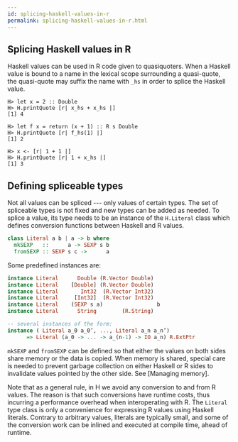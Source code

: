 ```yaml
---
id: splicing-haskell-values-in-r
permalink: splicing-haskell-values-in-r.html
---
```

## Splicing Haskell values in R

Haskell values can be used in R code given to quasiquoters. When
a Haskell value is bound to a name in the lexical scope surrounding
a quasi-quote, the quasi-quote may suffix the name with `_hs` in order
to splice the Haskell value.

    H> let x = 2 :: Double
    H> H.printQuote [r| x_hs + x_hs |]
    [1] 4

    H> let f x = return (x + 1) :: R s Double
    H> H.printQuote [r| f_hs(1) |]
    [1] 2

    H> x <- [r| 1 + 1 |]
    H> H.printQuote [r| 1 + x_hs |]
    [1] 3

## Defining spliceable types

Not all values can be spliced --- only values of certain types. The
set of spliceable types is not fixed and new types can be added as
needed. To splice a value, its type needs to be an instance of the
`H.Literal` class which defines conversion functions between Haskell
and R values.

```Haskell
class Literal a b | a -> b where
  mkSEXP   ::      a -> SEXP s b
  fromSEXP :: SEXP s c ->      a
```

Some predefined instances are:

```Haskell
instance Literal      Double (R.Vector Double)
instance Literal    [Double] (R.Vector Double)
instance Literal       Int32  (R.Vector Int32)
instance Literal     [Int32]  (R.Vector Int32)
instance Literal    (SEXP s a)                 b
instance Literal      String        (R.String)

-- several instances of the form:
instance ( Literal a_0 a_0’, ..., Literal a_n a_n’)
      => Literal (a_0 -> ... -> a_(n-1) -> IO a_n) R.ExtPtr
```

`mkSEXP` and `fromSEXP` can be defined so that either the values on
both sides share memory or the data is copied. When memory is shared,
special care is needed to prevent garbage collection on either Haskell
or R sides to invalidate values pointed by the other side. See
[Managing memory].

Note that as a general rule, in H we avoid any conversion to and from
R values. The reason is that such conversions have runtime costs, thus
incurring a performance overhead when interoperating with R. The
`Literal` type class is only a convenience for expressing R values
using Haskell literals. Contrary to arbitrary values, literals are
typically small, and some of the conversion work can be inlined and
executed at compile time, ahead of runtime.

